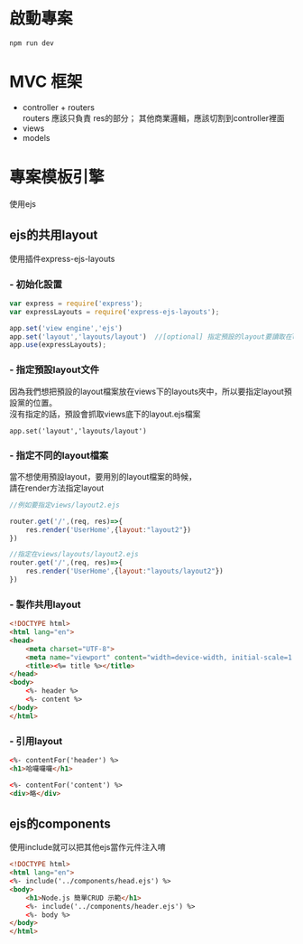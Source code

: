 # 啟動專案
```
npm run dev
```
# MVC 框架
- controller + routers <br>
routers 應該只負責 res的部分；
其他商業邏輯，應該切割到controller裡面 <br>
- views <br>
- models <br>
# 專案模板引擎
使用ejs
## ejs的共用layout
使用插件express-ejs-layouts
### - 初始化設置
```javascript
var express = require('express');
var expressLayouts = require('express-ejs-layouts');

app.set('view engine','ejs')
app.set('layout','layouts/layout')  //[optional] 指定預設的layout要讀取在layouts/layout
app.use(expressLayouts);

```
### - 指定預設layout文件
因為我們想把預設的layout檔案放在views下的layouts夾中，所以要指定layout預設黨的位置。<br>
沒有指定的話，預設會抓取views底下的layout.ejs檔案
```
app.set('layout','layouts/layout')
```
### - 指定不同的layout檔案
當不想使用預設layout，要用別的layout檔案的時候，<br>
請在render方法指定layout
```javascript
//例如要指定views/layout2.ejs

router.get('/',(req, res)=>{
    res.render('UserHome',{layout:"layout2"})
})

//指定在views/layouts/layout2.ejs
router.get('/',(req, res)=>{
    res.render('UserHome',{layout:"layouts/layout2"})
})
```
### - 製作共用layout
```html
<!DOCTYPE html>
<html lang="en">
<head>
    <meta charset="UTF-8">
    <meta name="viewport" content="width=device-width, initial-scale=1.0">
    <title><%= title %></title>
</head>
<body>
    <%- header %>
    <%- content %>
</body>
</html>
```
### - 引用layout
```html
<%- contentFor('header') %>
<h1>哈囉囉囉</h1>

<%- contentFor('content') %>
<div>略</div>
```
## ejs的components
使用include就可以把其他ejs當作元件注入唷
```html
<!DOCTYPE html>
<html lang="en">
<%- include('../components/head.ejs') %>
<body>
    <h1>Node.js 簡單CRUD 示範</h1>
    <%- include('../components/header.ejs') %>
    <%- body %>
</body>
</html>
```


